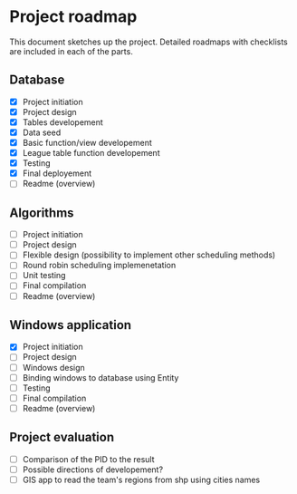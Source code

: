 ﻿# Project roadmap
This document sketches up the project. Detailed roadmaps with checklists
 are included in each of the parts.

## Database

+ [x] Project initiation
+ [x] Project design
+ [x] Tables developement
+ [x] Data seed
+ [x] Basic function/view developement
+ [x] League table function developement
+ [x] Testing
+ [x] Final deployement
+ [ ] Readme (overview)

## Algorithms

+ [ ] Project initiation
+ [ ] Project design
+ [ ] Flexible design (possibility to implement other scheduling methods)
+ [ ] Round robin scheduling implemenetation
+ [ ] Unit testing
+ [ ] Final compilation
+ [ ] Readme (overview)

## Windows application

+ [x] Project initiation
+ [ ] Project design
+ [ ] Windows design
+ [ ] Binding windows to database using Entity
+ [ ] Testing
+ [ ] Final compilation
+ [ ] Readme (overview)

## Project evaluation

+ [ ] Comparison of the PID to the result
+ [ ] Possible directions of developement?
+ [ ] GIS app to read the team's regions from shp using cities names